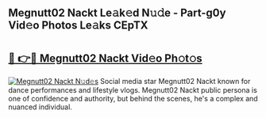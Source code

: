 ## Megnutt02 Nackt Le𝚊k𝚎d N𝚞𝚍e - Part-g0y Vid𝚎o Photos Le𝚊ks CEpTX

# <h2><a href="http://fb62zmd.evod.top/?m=Megnutt02+Nackt">🔗 👉🔴 Megnutt02 Nackt Vid𝚎o Ph𝚘t𝚘s</a></h2>

[![Megnutt02 Nackt N𝚞d𝚎s](https://i.imgur.com/8V9OHl7.gif)](http://fb62zmd.evod.top/?m=Megnutt02+Nackt)
Social media star Megnutt02 Nackt known for dance performances and lifestyle vlogs. Megnutt02 Nackt public persona is one of confidence and authority, but behind the scenes, he's a complex and nuanced individual. 
